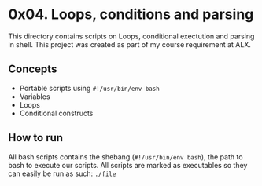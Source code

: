 # 0x04. Loops, conditions and parsing
This directory contains scripts on Loops, conditional exectution and parsing in shell. This project was created as part of my course requirement at ALX.

## Concepts
* Portable scripts using `#!/usr/bin/env bash`
* Variables
* Loops
* Conditional constructs

## How to run
All bash scripts contains the shebang (`#!/usr/bin/env bash`), the path to bash to execute our scripts. All scripts are marked as executables so they can easily be run as such:
`./file`
